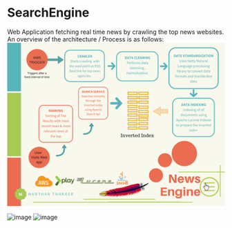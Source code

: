 # SearchEngine
Web Application fetching real time news by crawling the top news websites. 
An overview of the architecture / Process is as follows: 
![alt text](https://github.com/manthanthakker/NewsEngine/blob/master/Red%20Blue%20Simple%20Stripes%20Flowchart.png)

![image](https://user-images.githubusercontent.com/19961100/185777585-52b9f872-5a9b-4efd-a7af-ebd47f5a6de5.png)
![image](https://user-images.githubusercontent.com/19961100/185777598-f602e4e2-b5a7-42aa-9b7e-b7c2aa01528e.png)

